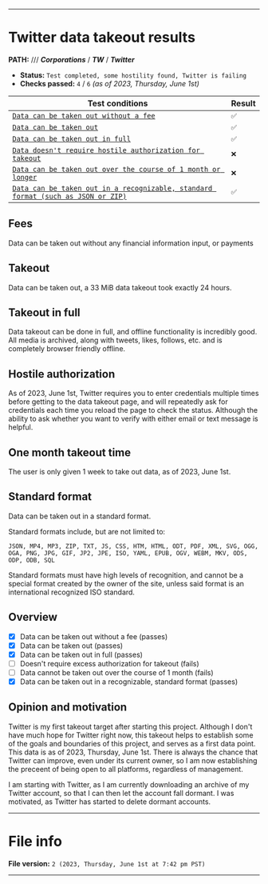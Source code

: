 
***

# Twitter data takeout results

**PATH:** /// ***Corporations*** / ***TW*** / ***Twitter***

- **Status:** `Test completed, some hostility found, Twitter is failing`
- **Checks passed:** `4` / `6` _(as of 2023, Thursday, June 1st)_

| Test conditions | Result |
|---|---|
| [`Data can be taken out without a fee`](#fees) | `✅️` |
| [`Data can be taken out`](#takeout) | `✅️` |
| [`Data can be taken out in full`](#takeout-in-full) | `✅️` |
| [`Data doesn't require hostile authorization for takeout`](#hostile-authorization) | `❌️` |
| [`Data can be taken out over the course of 1 month or longer`](#one-month-takeout-time) | `❌️` |
| [`Data can be taken out in a recognizable, standard format (such as JSON or ZIP)`](#standard-format) | `✅️` |


## Fees

Data can be taken out without any financial information input, or payments

## Takeout

Data can be taken out, a 33 MiB data takeout took exactly 24 hours.

## Takeout in full

Data takeout can be done in full, and offline functionality is incredibly good. All media is archived, along with tweets, likes, follows, etc. and is completely browser friendly offline.

## Hostile authorization

As of 2023, June 1st, Twitter requires you to enter credentials multiple times before getting to the data takeout page, and will repeatedly ask for credentials each time you reload the page to check the status. Although the ability to ask whether you want to verify with either email or text message is helpful.

## One month takeout time

The user is only given 1 week to take out data, as of 2023, June 1st.

## Standard format

Data can be taken out in a standard format.

Standard formats include, but are not limited to:

```plain-text
JSON, MP4, MP3, ZIP, TXT, JS, CSS, HTM, HTML, ODT, PDF, XML, SVG, OGG, OGA, PNG, JPG, GIF, JP2, JPE, ISO, YAML, EPUB, OGV, WEBM, MKV, ODS, ODP, ODB, SQL
```

Standard formats must have high levels of recognition, and cannot be a special format created by the owner of the site, unless said format is an international recognized ISO standard.

## Overview

- [x] Data can be taken out without a fee (passes)
- [x] Data can be taken out (passes)
- [x] Data can be taken out in full (passes)
- [ ] Doesn't require excess authorization for takeout (fails)
- [ ] Data cannot be taken out over the course of 1 month (fails)
- [x] Data can be taken out in a recognizable, standard format (passes)

## Opinion and motivation

Twitter is my first takeout target after starting this project. Although I don't have much hope for Twitter right now, this takeout helps to establish some of the goals and boundaries of this project, and serves as a first data point. This data is as of 2023, Thursday, June 1st. There is always the chance that Twitter can improve, even under its current owner, so I am now establishing the preceent of being open to all platforms, regardless of management.

I am starting with Twitter, as I am currently downloading an archive of my Twitter account, so that I can then let the account fall dormant. I was motivated, as Twitter has started to delete dormant accounts.

***

# File info

**File version:** `2 (2023, Thursday, June 1st at 7:42 pm PST)`

***
